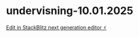 # undervisning-10.01.2025

[Edit in StackBlitz next generation editor ⚡️](https://stackblitz.com/~/github.com/OsteroyergoyJA/undervisning-10.01.2025)
